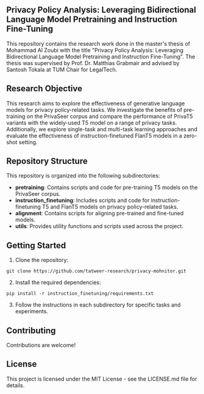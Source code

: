 ## Privacy Policy Analysis: Leveraging Bidirectional Language Model Pretraining and Instruction Fine-Tuning

This repository contains the research work done in the master's thesis of Mohammad Al Zoubi with the title "Privacy Policy Analysis: Leveraging Bidirectional Language Model Pretraining and Instruction Fine-Tuning". The thesis was supervised by Prof. Dr. Matthias Grabmair and advised by Santosh Tokala at TUM Chair for LegalTech.

## Research Objective

This research aims to explore the effectiveness of generative language models for privacy policy-related tasks. We investigate the benefits of pre-training on the PrivaSeer corpus and compare the performance of PrivaT5 variants with the widely-used T5 model on a range of privacy tasks. Additionally, we explore single-task and multi-task learning approaches and evaluate the effectiveness of instruction-finetuned FlanT5 models in a zero-shot setting.

## Repository Structure

This repository is organized into the following subdirectories:

* **pretraining**: Contains scripts and code for pre-training T5 models on the PrivaSeer corpus.
* **instruction_finetuning**: Includes scripts and code for instruction-finetuning T5 and FlanT5 models on privacy policy-related tasks.
* **alignment**: Contains scripts for aligning pre-trained and fine-tuned models.
* **utils**: Provides utility functions and scripts used across the project.

## Getting Started

1. Clone the repository:

```
git clone https://github.com/tatweer-research/privacy-mohnitor.git
```

2. Install the required dependencies:

```
pip install -r instruction_finetuning/requirements.txt
```

3. Follow the instructions in each subdirectory for specific tasks and experiments.

## Contributing

Contributions are welcome!

## License

This project is licensed under the MIT License - see the LICENSE.md file for details.